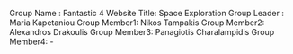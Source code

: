 Group Name   : Fantastic 4
Website Title: Space Exploration
Group Leader : Maria Kapetaniou
Group Member1: Nikos Tampakis
Group Member2: Alexandros Drakoulis
Group Member3: Panagiotis Charalampidis
Group Member4: -
